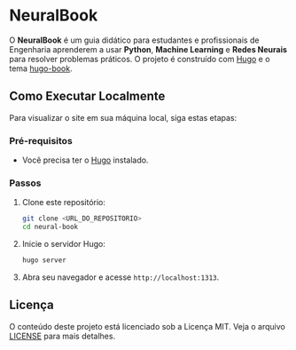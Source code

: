 # NeuralBook

O **NeuralBook** é um guia didático para estudantes e profissionais de Engenharia aprenderem a usar **Python**, **Machine Learning** e **Redes Neurais** para resolver problemas práticos. O projeto é construído com [Hugo](https://gohugo.io/) e o tema [hugo-book](https://github.com/alex-shpak/hugo-book).

## Como Executar Localmente

Para visualizar o site em sua máquina local, siga estas etapas:

### Pré-requisitos

- Você precisa ter o [Hugo](https://gohugo.io/getting-started/installing/) instalado.

### Passos

1. Clone este repositório:
   ```bash
   git clone <URL_DO_REPOSITORIO>
   cd neural-book
   ```

2. Inicie o servidor Hugo:
   ```bash
   hugo server
   ```

3. Abra seu navegador e acesse `http://localhost:1313`.

## Licença

O conteúdo deste projeto está licenciado sob a Licença MIT. Veja o arquivo [LICENSE](LICENSE) para mais detalhes.
